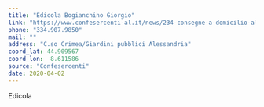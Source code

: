```yaml
---
title: "Edicola Bogianchino Giorgio"
link: "https://www.confesercenti-al.it/news/234-consegne-a-domicilio-alessandria-lista-aggiornata-al-26-marzo.html"
phone: "334.907.9850"
mail: ""
address: "C.so Crimea/Giardini pubblici Alessandria"
coord_lat: 44.909567
coord_lon:  8.611586
source: "Confesercenti"
date: 2020-04-02
---
```


Edicola
